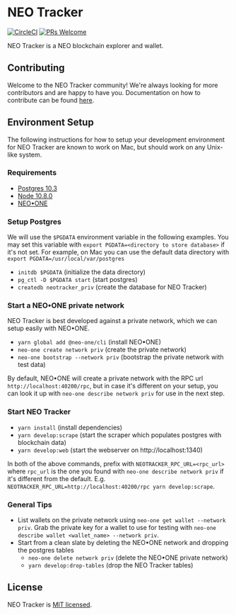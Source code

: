 # NEO Tracker
[![CircleCI](https://circleci.com/gh/neotracker/neotracker.svg?style=shield)](https://circleci.com/gh/neotracker/neotracker) [![PRs Welcome](https://img.shields.io/badge/PRs-welcome-brightgreen.svg)](.github/CONTRIBUTING.md)

NEO Tracker is a NEO blockchain explorer and wallet.

## Contributing

Welcome to the NEO Tracker community! We're always looking for more contributors and are happy to have you. Documentation on how to contribute can be found [here](.github/CONTRIBUTING.md).

## Environment Setup

The following instructions for how to setup your development environment for NEO Tracker are known to work on Mac, but should work on any Unix-like system.

### Requirements

 - [Postgres 10.3](https://www.postgresql.org/download/)
 - [Node 10.8.0](https://github.com/creationix/nvm)
 - [NEO•ONE](https://neo-one.io/)

### Setup Postgres

We will use the `$PGDATA` environment variable in the following examples. You may set this variable with `export PGDATA=<directory to store database>` if it's not set. For example, on Mac you can use the default data directory with `export PGDATA=/usr/local/var/postgres`

  - `initdb $PGDATA` (initialize the data directory)
  - `pg_ctl -D $PGDATA start` (start postgres)
  - `createdb neotracker_priv` (create the database for NEO Tracker)

### Start a NEO•ONE private network

NEO Tracker is best developed against a private network, which we can setup easily with NEO•ONE.

  - `yarn global add @neo-one/cli` (install NEO•ONE)
  - `neo-one create network priv` (create the private network)
  - `neo-one bootstrap --network priv` (bootstrap the private network with test data)

By default, NEO•ONE will create a private network with the RPC url `http://localhost:40200/rpc`, but in case it's different on your setup, you can look it up with `neo-one describe network priv` for use in the next step.

### Start NEO Tracker

  - `yarn install` (install dependencies)
  - `yarn develop:scrape` (start the scraper which populates postgres with blockchain data)
  - `yarn develop:web` (start the webserver on http://localhost:1340)

In both of the above commands, prefix with `NEOTRACKER_RPC_URL=<rpc_url>` where `rpc_url` is the one you found with `neo-one describe network priv` if it's different from the default. E.g. `NEOTRACKER_RPC_URL=http://localhost:40200/rpc yarn develop:scrape`.

### General Tips

  - List wallets on the private network using `neo-one get wallet --network priv`. Grab the private key for a wallet to use for testing with `neo-one describe wallet <wallet_name> --network priv`.
  - Start from a clean slate by deleting the NEO•ONE network and dropping the postgres tables
    - `neo-one delete network priv` (delete the NEO•ONE private network)
    - `yarn develop:drop-tables` (drop the NEO Tracker tables)

## License

NEO Tracker is [MIT licensed](./LICENSE).
